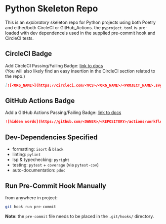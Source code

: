 # Python Skeleton Repo
This is an *exploratory* skeleton repo for Python projects using both Poetry and either/both CircleCI or GitHub_Actions.
the `pyproject.toml` is pre-loaded with dev dependenceis used in the supplied pre-commit hook and CircleCI tests.


## CircleCI Badge
Add CircleCI Passing/Failing Badge: [link to docs](https://circleci.com/docs/status-badges/?utm_source=google&utm_medium=sem&utm_campaign=sem-google-dg--uscan-en-dsa-maxConv-auth-brand&utm_term=g_-_c__dsa_&utm_content=&gclid=Cj0KCQiAz9ieBhCIARIsACB0oGLRozHy2fiAiThYNATH7_Nw_i_2fv1oTzfkBexHpv7gn9zhKzPm_KYaAt-EEALw_wcB)   
(You will also likely find an easy insertion in the CircleCI section related to the repo.)

```markdown
[![<ORG_NAME>](https://circleci.com/<VCS>/<ORG_NAME>/<PROJECT_NAME>.svg?style=svg)](<LINK>)
```

## GitHub Actions Badge
Add a GitHub Actions Passing/Failing Badge: [link to docs](https://docs.github.com/en/actions/monitoring-and-troubleshooting-workflows/adding-a-workflow-status-badge)
```markdown
![hidden words](https://github.com/<OWNER>/<REPOSITORY>/actions/workflows/<WORKFLOW_FILE>/badge.svg)
```

## Dev-Dependencies Specified
- formatting: `isort` & `black`
- linting: `pylint`
- lsp & typechecking: `pyright`
- testing: `pytest` + `coverage` (via `pytest-cov`)
- auto-documentation: `pdoc`


## Run Pre-Commit Hook Manually
from anywhere in project:
```zsh
git hook run pre-commit
```

**Note**: the `pre-commit` file needs to be placed in the `.git/hooks/` directory.
